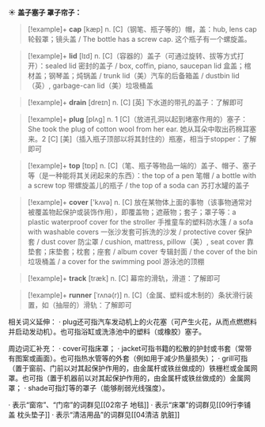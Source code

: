 ☀ <span class="category">**盖子塞子 罩子帘子：**</span>
>[!example]+ <span class="vocabulary">**cap**</span> [kæp] 
> <span class="definition">n. [C]（钢笔、瓶子等的）帽，盖：</span>hub, lens cap 轮毂罩；镜头盖 / The bottle has a screw cap. 这个瓶子有一个螺旋盖。

>[!example]+ <span class="vocabulary">**lid**</span> [lɪd] 
> <span class="definition">n. [C]（容器的）盖子（可通过旋转、拔等方式打开）：</span>sealed lid 密封的盖子 / box, coffin, piano, saucepan lid 盒盖；棺材盖；钢琴盖；炖锅盖 / trunk lid（美）汽车的后备箱盖 / dustbin lid（英）, garbage-can lid（美）垃圾桶盖
         
>[!example]+ <span class="vocabulary">**drain**</span> [dreɪn]
> <span class="definition">n. [C] [英] 下水道的带孔的盖子：</span>了解即可

>[!example]+ <span class="vocabulary">**plug**</span> [plʌɡ] 
> <span class="definition">n. 1 [C]（放进孔洞以起到堵塞作用的）塞子：</span>She took the plug of cotton wool from her ear. 她从耳朵中取出药棉耳塞来。<span class="definition">2 [C] [美]（插入瓶子顶部以将其封住的）瓶塞，相当于stopper：</span>了解即可

>[!example]+ <span class="vocabulary">**top**</span> [tɒp] 
> <span class="definition">n. [C]（笔、瓶子等物品一端的）盖子、帽子、塞子等（是一种能将其关闭起来的东西）：</span>the top of a pen 笔帽 / a bottle with a screw top 带螺旋盖儿的瓶子 / the top of a soda can 苏打水罐的盖子

>[!example]+ <span class="vocabulary">**cover**</span> ['kʌvə] 
> <span class="definition">n. [C] 放在某物体上面的事物（该事物通常对被覆盖物起保护或装饰作用），即覆盖物；遮蔽物；套子；罩子等：</span>a plastic waterproof cover for the stroller 手推童车的塑料防水篷 / a sofa with washable covers 一张沙发套可拆洗的沙发 / protective cover 保护套 / dust cover 防尘罩 / cushion, mattress, pillow（美）, seat cover 靠垫套；床垫套；枕套；座套 / album cover 专辑封面 / the cover of the bin 垃圾桶盖 / a cover for the swimming pool 游泳池的顶棚

>[!example]+ <span class="vocabulary">**track**</span> [træk] 
> <span class="definition">n. [C] 幕帘的滑轨，滑道：</span>了解即可
           
>[!example]+ <span class="vocabulary">**runner**</span> [ˈrʌnə(r)]
> <span class="definition">n. [C]（金属、塑料或木制的）条状滑行装置，如（抽屉的）滑轨：</span>了解即可

相关词义延伸：
· plug还可指汽车发动机上的火花塞（可产生火花，从而点燃燃料并启动发动机）。也可指浴缸或洗涤池中的塑料（或橡胶）塞子。

周边词汇补充：
· cover可指床罩；
· jacket可指书籍的松散的护封或书套（常带有图案或画面）。也可指热水管等的外套（例如用于减少热量损失）；
· grill可指（置于窗前、门前以对其起保护作用的，由金属杆或铁丝做成的）铁栅栏或金属网罩。也可指（置于机器前以对其起保护作用的，由金属杆或铁丝做成的）金属网罩；
· shade可指灯等的罩子（能够削弱光线强度）。

· 表示“窗帘”、“门帘”的词群见[[02帘子 地毯]]
· 表示“床罩”的词群见[[09行李铺盖 枕头垫子]]
· 表示“清洁用品”的词群见[[04清洁 肮脏]]
